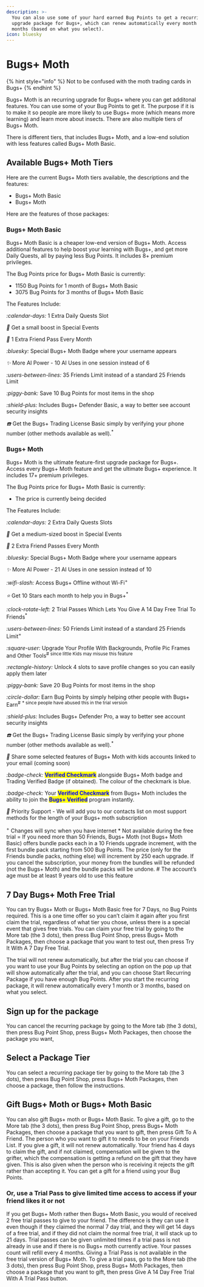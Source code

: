 ```yaml
---
description: >-
  You can also use some of your hard earned Bug Points to get a recurring
  upgrade package for Bugs+, which can renew automatically every month or 3
  months (based on what you select).
icon: bluesky
---
```


# Bugs+ Moth

{% hint style="info" %}
Not to be confused with the moth trading cards in Bugs+
{% endhint %}

Bugs+ Moth is an recurring upgrade for Bugs+ where you can get additonal features. You can use some of your Bug Points to get it. The purpose if it is to make it so people are more likely to use Bugs+ more (which means more learning) and learn more about insects. There are also multiple tiers of Bugs+ Moth.

There is different tiers, that includes Bugs+ Moth, and a low-end solution with less features called Bugs+ Moth Basic.

## Available Bugs+ Moth Tiers

Here are the current Bugs+ Moth tiers available, the descriptions and the features:

* Bugs+ Moth Basic
* Bugs+ Moth

Here are the features of those packages:

### Bugs+ Moth Basic

Bugs+ Moth Basic is a cheaper low-end version of Bugs+ Moth. Access additional features to help boost your learning with Bugs+, and get more Daily Quests, all by paying less Bug Points. It includes 8+ premium privileges.

The Bug Points price for Bugs+ Moth Basic is currently:

* 1150 Bug Points for 1 month of Bugs+ Moth Basic
* 3075 Bug Points for 3 months of Bugs+ Moth Basic

The Features Include:

<i class="fa-calendar-days">:calendar-days:</i> 1 Extra Daily Quests Slot

<i class="fa-gem">:gem:</i> Get a small boost in Special Events

<i class="fa-ticket">:ticket:</i> 1 Extra Friend Pass Every Month

<i class="fa-bluesky">:bluesky:</i> Special Bugs+ Moth Badge where your username appears

<i class="fa-sparkles">:sparkles:</i> More AI Power - 10 AI Uses in one session instead of 6

<i class="fa-users-between-lines">:users-between-lines:</i> 35 Friends Limit instead of a standard 25 Friends Limit

<i class="fa-piggy-bank">:piggy-bank:</i> Save 10 Bug Points for most items in the shop

<i class="fa-shield-plus">:shield-plus:</i> Includes Bugs+ Defender Basic, a way to better see account security insights

<i class="fa-phone">:phone:</i> Get the Bugs+ Trading License Basic simply by verifying your phone number (other methods available as well).<sup>\*</sup>

### Bugs+ Moth

Bugs+ Moth is the ultimate feature-first upgrade package for Bugs+. Access every Bugs+ Moth feature and get the ultimate Bugs+ experience. It includes 17+ premium privileges.

The Bug Points price for Bugs+ Moth Basic is currently:

* The price is currently being decided

The Features Include:

<i class="fa-calendar-days">:calendar-days:</i> 2 Extra Daily Quests Slots

<i class="fa-gem">:gem:</i> Get a medium-sized boost in Special Events

<i class="fa-ticket">:ticket:</i> 2 Extra Friend Passes Every Month

<i class="fa-bluesky">:bluesky:</i> Special Bugs+ Moth Badge where your username appears

<i class="fa-sparkles">:sparkles:</i> More AI Power - 21 AI Uses in one session instead of 10

<i class="fa-wifi-slash">:wifi-slash:</i> Access Bugs+ Offline without Wi-Fi<sup>+</sup>

<i class="fa-star">:star:</i> Get 10 Stars each month to help you in Bugs+<sup>\*</sup>

<i class="fa-clock-rotate-left">:clock-rotate-left:</i> 2 Trial Passes Which Lets You Give A 14 Day Free Trial To Friends<sup>\*</sup>

<i class="fa-users-between-lines">:users-between-lines:</i> 50 Friends Limit instead of a standard 25 Friends Limit<sup>=</sup>

<i class="fa-square-user">:square-user:</i> Upgrade Your Profile With Backgrounds, Profile Pic Frames and Other Tools<sup># since little Kids may misuse this feature</sup>

<i class="fa-rectangle-history">:rectangle-history:</i> Unlock 4 slots to save profile changes so you can easily apply them later

<i class="fa-piggy-bank">:piggy-bank:</i> Save 20 Bug Points for most items in the shop

<i class="fa-circle-dollar">:circle-dollar:</i> Earn Bug Points by simply helping other people with Bugs+ Earn<sup>#</sup> <sup>\* since people have abused this in the trial version</sup>

<i class="fa-shield-plus">:shield-plus:</i> Includes Bugs+ Defender Pro, a way to better see account security insights

<i class="fa-phone">:phone:</i> Get the Bugs+ Trading License Basic simply by verifying your phone number (other methods available as well).<sup>\*</sup>

<i class="fa-child">:child:</i> Share some selected features of Bugs+ Moth with kids accounts linked to your email (coming soon)

<i class="fa-badge-check">:badge-check:</i> <mark style="color:blue;">**Verified Checkmark**</mark> alongside Bugs+ Moth badge and Trading Verified Badge (if obtained). The colour of the checkmark is blue.

<i class="fa-badge-check">:badge-check:</i> Your <mark style="color:blue;">**Verified Checkmark**</mark> from Bugs+ Moth includes the ability to join the <mark style="color:blue;">**Bugs+ Verified**</mark> program instantly.

<i class="fa-crown">:crown:</i> Priority Support - We will add you to our contacts list on most support methods for the length of your Bugs+ moth subscription

<sup>+</sup> Changes will sync when you have internet \* Not available during the free trial = If you need more than 50 Friends, Bugs+ Moth (not Bugs+ Moth Basic) offers bundle packs each in a 10 Friends upgrade increment, with the first bundle pack starting from 500 Bug Points. The price (only for the Friends bundle packs, nothing else) will increment by 250 each upgrade. If you cancel the subscription, your money from the bundles will be refunded (not the Bugs+ Moth) and the bundle packs will be undone. # The account’s age must be at least 9 years old to use this feature

## 7 Day Bugs+ Moth Free Trial

You can try Bugs+ Moth or Bugs+ Moth Basic free for 7 Days, no Bug Points required. This is a one time offer so you can’t claim it again after you first claim the trial, regardless of what tier you chose, unless there is a special event that gives free trials. You can claim your free trial by going to the More tab (the 3 dots), then press Bug Point Shop, press Bugs+ Moth Packages, then choose a package that you want to test out, then press Try It With A 7 Day Free Trial.

The trial will not renew automatically, but after the trial you can choose if you want to use your Bug Points by selecting an option on the pop up that will show automatically after the trial, and you can choose Start Recurring Package if you have enough Bug Points. After you start the recurring package, it will renew automatically every 1 month or 3 months, based on what you select.

## Sign up for the package

You can cancel the recurring package by going to the More tab (the 3 dots), then press Bug Point Shop, press Bugs+ Moth Packages, then choose the package you want,&#x20;

## Select a Package Tier

You can select a recurring package tier by going to the More tab (the 3 dots), then press Bug Point Shop, press Bugs+ Moth Packages, then choose a package, then follow the instructions.

## Gift Bugs+ Moth or Bugs+ Moth Basic

You can also gift Bugs+ moth or Bugs+ Moth Basic. To give a gift, go to the More tab (the 3 dots), then press Bug Point Shop, press Bugs+ Moth Packages, then choose a package that you want to gift, then press Gift To A Friend. The person who you want to gift it to needs to be on your Friends List. If you give a gift, it will not renew automatically. Your friend has 4 days to claim the gift, and if not claimed,  compensation will be given to the grifter, which the compensation is getting a refund on the gift that they have given. This is also given when the person who is receiving it rejects the gift rather than accepting it. You can get a gift for a friend using your Bug Points.

### Or, use a Trial Pass to give limited time access to access if your friend likes it or not <a href="#trial-pass" id="trial-pass"></a>

If you get Bugs+ Moth rather then Bugs+ Moth Basic, you would of received 2 free trial passes to give to your friend. The difference is they can use it even though if they claimed the normal 7 day trial, and they will get 14 days of a free trial, and if they did not claim the normal free trial, it will stack up to 21 days. Trial passes can be given unlimited times if a trial pass is not already in use and if there is no Bugs+ moth currently active. Your passes count will refill every 4 months. Giving a Trial Pass is not available in the free trial version of Bugs+ Moth. To give a trial pass, go to the More tab (the 3 dots), then press Bug Point Shop, press Bugs+ Moth Packages, then choose a package that you want to gift, then press Give A 14 Day Free Trial With A Trial Pass button.
